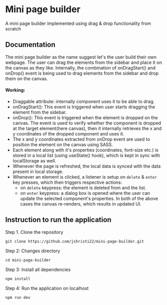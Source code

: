 # Mini page builder
A mini page builder implemented using drag &amp; drop functionality from scratch


## Documentation

The mini page builder as the name suggest let's the user build their own webpage. The user can drag the elements from the sidebar and place it on the canvas as they like. Internally, the combination of onDragStart() and onDrop() event is being used to drag elements from the sidebar and drop them on the canvas. 

#### Working: 
 * Draggable attribute: internally component uses it to be able to drag.
 * onDragStart(): This event is triggered when user starts dragging the element from the sidebar.
 * onDrop(): This event is triggered when the element is dropped on the canvas. The event is used to verify whether the component is dropped at the target element(here canvas), then it internally retrieves the x and y coordinates of the dropped component and uses it.
 * The x and y coordinates extracted from onDrop event are used to position the element on the canvas using SASS.
 * Each element along with it's properties (coordinates, font-size etc.) is stored in a local list (using useState() hook), which is kept in sync with localStorage as well.
 * Whenever the page is refreshed, the local data is synced with the data present in local storage.
 * Whenever an element is clicked, a listener is setup on `delete` & `enter` key presses, which then triggers respective actions: 
    * on `delete` keypress: the element is deleted from and the list.
    * on `enter` keypress: a dialog box is opened where the user can update the selected component's properties.
    In both of the above cases the canvas re-renders, which results in updated UI.




## Instruction to run the application

Step 1. Clone the repository

```git clone https://github.com/jshristi22/mini-page-builder.git```

Step 2: Changes directory

```cd mini-page-builder```

Step 3: Install all dependencies

```npm install```

Step 4: Run the application on localhost

```npm run dev```